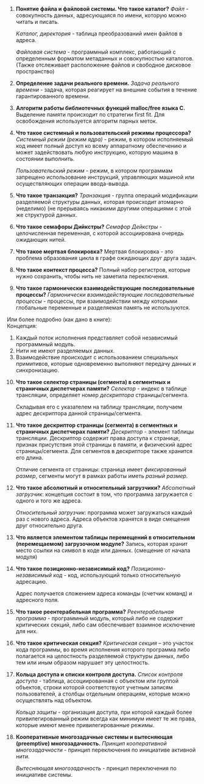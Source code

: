 1. **Понятие файла и файловой системы. Что такое каталог?**
   _Файл_ - совокупность данных, адресующаяся по имени, которую можно читать и писать.
   
   _Каталог, директория_ - таблица преобразований имен файлов в адреса.
   
   _Файловая система_ - программный комплекс, работающий с определенным форматом метаданных и совокупностью каталогов. (Также отслеживает расположение файлов и свободное дисковое пространство)


2. **Определение задачи реального времени.**
   _Задача реального времени_ - задача, которая реагирует на внешние события в течение гарантированного времени.


3. **Алгоритм работы библиотечных функций malloc/free языка C.**
   Выделение памяти происходит по стратегии first fit.
   Для освобождения используется алгоритм парных меток.


4. **Что такое системный и пользовательский режимы процессора?**
   _Системный режим (режим ядра)_ - режим, в котором исполняемый код имеет полный доступ ко всему аппаратному обеспечению и может задействовать любую инструкцию, которую машина в состоянии выполнить.

   _Пользовательский режим_ - режим, в котором программам запрещено использование инструкций, управляющих машиной или осуществляющих операции ввода-вывода.


5. **Что такое транзакция?**
   _Транзакция_ - группа операций модификации разделяемой структуры данных, которая происходит атомарно (неделимо) (не прерываясь никакими другими операциями с этой же структурой данных.


6. **Что такое семафоры Дийкстры?**
   _Семафор Дейкстры_ - целочисленная переменная, с которой ассоциирована очередь ожидающих нитей.  


7. **Что такое мертвая блокировка?**
    Мертвая блокировка - это проблема образования цикла в графе ожидающих друг друга задач.


8. **Что такое контекст процесса?**
    Полный набор регистров, которые нужно сохранить, чтобы нить не заметила переключения.


9. **Что такое гармонически взаимодействующие последовательные процессы?**
    _Гармонически взаимодействующие последовательные процессы_ - процессы, при взаимодействии между которыми глобальные переменные и разделяемая память не используются.

  Или более подробно (как дано в книге):  
  Концепция:  
  1) Каждый поток исполнения представляет собой независимый программный модуль.  
  2) Нити не имеют разделяемых данных.  
  3) Взаимодействие происходит с использованием специальных примитивов, которые одновременно выполняют передачу данных и синхронизацию.  


10. **Что такое селектор страницы (сегмента) в сегментных и страничных диспетчерах памяти?**
    _Селектор_ - индекс в таблице трансляции, определяет номер _дескриптора_ страницы/сегмента.

    Складывая его с указателем на таблицу трансляции, получаем адрес дескриптора данной страницы/сегмента.


11. **Что такое дескриптор страницы (сегмента) в сегментных и страничных диспетчерах памяти?**
    _Дескриптор_ - элемент таблицы трансляции. Дескриптор содержит права доступа к странице, признак присутствия этой страницы в памяти, и физический адрес страницы/сегмента. Для сегментов в дескрипторе также хранится его длина.

    Отличие сегмента от страницы: страница имеет _фиксированный размер_, сегменты могут в рамках работы иметь _разный размер_. 


12. **Что такое абсолютный и относительный загрузчики?**
    _Абсолютный загрузчик_: концепция состоит в том, что программа загружается с одного и того же адреса.

    _Относительный загрузчик_: программа может загружаться каждый раз с нового адреса. Адреса объектов хранятся в виде смещения друг относительно друга.


13. **Что является элементом таблицы перемещений в относительном (перемещаемом) загрузочном модуле?**
    Запись, которая хранит место ссылки на символ в коде или данных. (смещение от начала модуля)


14. **Что такое позиционно-независимый код?**
    _Позиционно-независимый код_ - код, использующий только относительную адресацию.

    Адрес получается сложением адреса команды (счетчик команд) и адресного поля.


15. **Что такое реентерабельная программа?**
    _Реентерабельная программа_ - программный модуль, который либо не содержит критических секций, либо сам обеспечивает взаимное исключение для них.


16. **Что такое критическая секция?**
    _Критическая секция_ – это участок кода программы, во время исполнения которого программа либо полагается на целостность разделяемой структуры данных, либо тем или иным образом нарушает эту целостность.


17. **Кольца доступа и списки контроля доступа.**
    _Список контроля доступа_ - таблица, ассоциированная с объектом или группой объектов, строки которой соответствуют учетным записям пользователей, а столбцы отдельным операциям, которые можно осуществлять над объектом.

    _Кольца защиты_ - организация доступа, при которой каждый более привилегированный режим всегда как минимум имеет те же права, которые имеют менее привилегированные режимы.


18. **Кооперативные многозадачные системы и вытесняющая (preemptive) многозадачность.**
    _Принцип кооперативной многозадачности_ - принцип переключения по инициативе активной нити.

    _Вытесняющая многозадачность_ - принцип переключения по инициативе системы.
